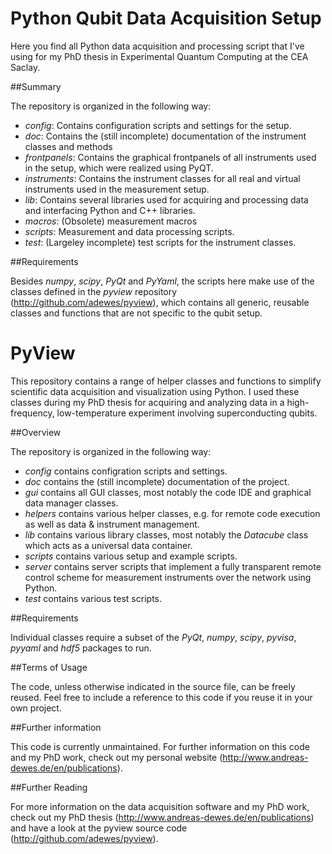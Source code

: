 Python Qubit Data Acquisition Setup
===================================

Here you find all Python data acquisition and processing script that I've using for my PhD thesis in Experimental Quantum Computing at the CEA Saclay.

##Summary

The repository is organized in the following way:

* *config*: Contains configuration scripts and settings for the setup.
* *doc*: Contains the (still incomplete) documentation of the instrument classes and methods
* *frontpanels*: Contains the graphical frontpanels of all instruments used in the setup, which were realized using PyQT.
* *instruments*: Contains the instrument classes for all real and virtual instruments used in the measurement setup.
* *lib*: Contains several libraries used for acquiring and processing data and interfacing Python and C++ libraries.
* *macros*: (Obsolete) measurement macros
* *scripts*: Measurement and data processing scripts.
* *test*: (Largeley incomplete) test scripts for the instrument classes.

##Requirements

Besides *numpy*, *scipy*, *PyQt* and *PyYaml*, the scripts here make use of the classes defined in the *pyview* repository (http://github.com/adewes/pyview), which contains all generic, reusable classes and functions that are not specific to the qubit setup.

PyView
======

This repository contains a range of helper classes and functions to simplify scientific data acquisition and visualization using Python.
I used these classes during my PhD thesis for acquiring and analyzing data in a high-frequency, low-temperature experiment involving superconducting qubits.

##Overview

The repository is organized in the following way:

* *config* contains configration scripts and settings.
* *doc* contains the (still incomplete) documentation of the project.
* *gui* contains all GUI classes, most notably the code IDE and graphical data manager classes.
* *helpers* contains various helper classes, e.g. for remote code execution as well as data & instrument management.
* *lib* contains various library classes, most notably the *Datacube* class which acts as a universal data container.
* *scripts* contains various setup and example scripts.
* *server* contains server scripts that implement a fully transparent remote control scheme for measurement instruments over the network using Python.
* *test* contains various test scripts. 

##Requirements

Individual classes require a subset of the *PyQt*, *numpy*, *scipy*, *pyvisa*, *pyyaml* and *hdf5* packages to run.

##Terms of Usage

The code, unless otherwise indicated in the source file, can be freely reused. Feel free to include a reference to this code if you reuse it in your own project.

##Further information

This code is currently unmaintained. For further information on this code and my PhD work, check out my personal website (http://www.andreas-dewes.de/en/publications).

##Further Reading

For more information on the data acquisition software and my PhD work, check out my PhD thesis (http://www.andreas-dewes.de/en/publications) and have a look at the pyview source code (http://github.com/adewes/pyview). 
